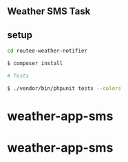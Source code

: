 ## Weather SMS Task

## setup

```sh
cd routee-weather-notifier

$ composer install

```

```sh
# Tests

$ ./vendor/bin/phpunit tests --colors

```
# weather-app-sms
# weather-app-sms
